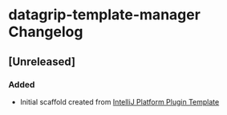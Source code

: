 <!-- Keep a Changelog guide -> https://keepachangelog.com -->

# datagrip-template-manager Changelog

## [Unreleased]
### Added
- Initial scaffold created from [IntelliJ Platform Plugin Template](https://github.com/JetBrains/intellij-platform-plugin-template)
